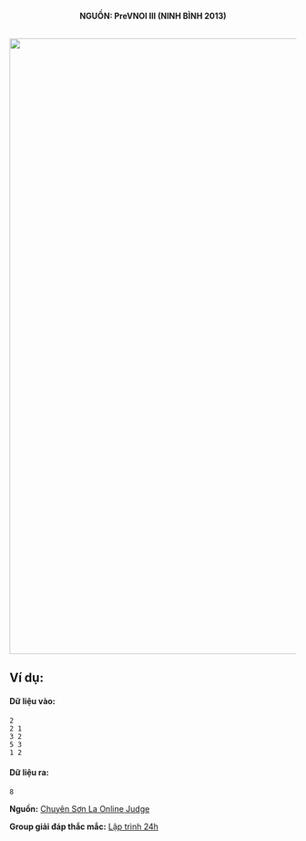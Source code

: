 **<center>NGUỒN: PreVNOI Ⅲ (NINH BÌNH 2013)</center>**
<br>

<img src="/images/problems/1049/acm.svg" width=1080px>

## Ví dụ:
#### Dữ liệu vào:
```
2
2 1
3 2
5 3
1 2
```

#### Dữ liệu ra:
```
8
```
**Nguồn:** [Chuyên Sơn La Online Judge](http://csloj.ddns.net/)

**Group giải đáp thắc mắc:** [Lập trình 24h](https://www.facebook.com/groups/1386904321519984)